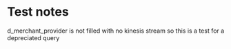 # Test notes

d_merchant_provider is not filled with no kinesis stream so this is a test for a depreciated query
